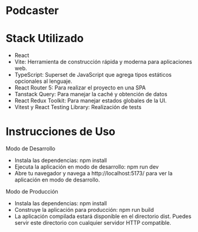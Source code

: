 
# Podcaster

# Stack Utilizado
- React
- Vite: Herramienta de construcción rápida y moderna para aplicaciones web.
- TypeScript: Superset de JavaScript que agrega tipos estáticos opcionales al lenguaje.
- React Router 5: Para realizar el proyecto en una SPA
- Tanstack Query: Para manejar la caché y obtención de datos
- React Redux Toolkit: Para manejar estados globales de la UI.
- Vitest y React Testing Library: Realización de tests

# Instrucciones de Uso
Modo de Desarrollo
- Instala las dependencias: npm install
- Ejecuta la aplicación en modo de desarrollo: npm run dev
- Abre tu navegador y navega a http://localhost:5173/ para ver la aplicación en modo de desarrollo.

Modo de Producción
- Instala las dependencias: npm install
- Construye la aplicación para producción: npm run build
- La aplicación compilada estará disponible en el directorio dist. Puedes servir este directorio con cualquier servidor HTTP compatible.

